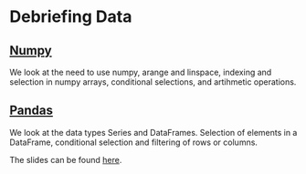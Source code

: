 # Debriefing Data

## [Numpy](./Numpy.ipynb)

We look at the need to use numpy, arange and linspace, indexing and selection in numpy arrays, conditional selections, and artihmetic operations.

## [Pandas](./Pandas.ipynb)

We look at the data types Series and DataFrames. Selection of elements in a DataFrame, conditional selection and filtering of rows or columns.

The slides can be found [here](./Slides.pdf).
